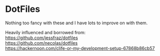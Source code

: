 # DotFiles
Nothing too fancy with these and I have lots to improve on with them.

Heavily influenced and borrowed from:  
https://github.com/jessfraz/dotfiles  
https://github.com/necolas/dotfiles  
https://hackernoon.com/clife-or-my-development-setup-67868b86cb57
